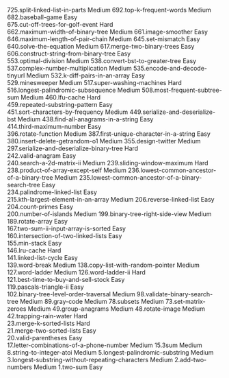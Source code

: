725.split-linked-list-in-parts                                   Medium
692.top-k-frequent-words                                         Medium
682.baseball-game                                                Easy  
675.cut-off-trees-for-golf-event                                 Hard  
662.maximum-width-of-binary-tree                                 Medium
661.image-smoother                                               Easy  
646.maximum-length-of-pair-chain                                 Medium
645.set-mismatch                                                 Easy  
640.solve-the-equation                                           Medium
617.merge-two-binary-trees                                       Easy  
606.construct-string-from-binary-tree                            Easy  
553.optimal-division                                             Medium
538.convert-bst-to-greater-tree                                  Easy  
537.complex-number-multiplication                                Medium
535.encode-and-decode-tinyurl                                    Medium
532.k-diff-pairs-in-an-array                                     Easy  
529.minesweeper                                                  Medium
517.super-washing-machines                                       Hard  
516.longest-palindromic-subsequence                              Medium
508.most-frequent-subtree-sum                                    Medium
460.lfu-cache                                                    Hard  
459.repeated-substring-pattern                                   Easy  
451.sort-characters-by-frequency                                 Medium
449.serialize-and-deserialize-bst                                Medium
438.find-all-anagrams-in-a-string                                Easy  
414.third-maximum-number                                         Easy  
396.rotate-function                                              Medium
387.first-unique-character-in-a-string                           Easy  
380.insert-delete-getrandom-o1                                   Medium
355.design-twitter                                               Medium
297.serialize-and-deserialize-binary-tree                        Hard  
242.valid-anagram                                                Easy  
240.search-a-2d-matrix-ii                                        Medium
239.sliding-window-maximum                                       Hard  
238.product-of-array-except-self                                 Medium
236.lowest-common-ancestor-of-a-binary-tree                      Medium
235.lowest-common-ancestor-of-a-binary-search-tree               Easy  
234.palindrome-linked-list                                       Easy  
215.kth-largest-element-in-an-array                              Medium
206.reverse-linked-list                                          Easy  
204.count-primes                                                 Easy  
200.number-of-islands                                            Medium
199.binary-tree-right-side-view                                  Medium
189.rotate-array                                                 Easy  
167.two-sum-ii-input-array-is-sorted                             Easy  
160.intersection-of-two-linked-lists                             Easy  
155.min-stack                                                    Easy  
146.lru-cache                                                    Hard  
141.linked-list-cycle                                            Easy  
139.word-break                                                   Medium
138.copy-list-with-random-pointer                                Medium
127.word-ladder                                                  Medium
126.word-ladder-ii                                               Hard  
121.best-time-to-buy-and-sell-stock                              Easy  
119.pascals-triangle-ii                                          Easy  
102.binary-tree-level-order-traversal                            Medium
 98.validate-binary-search-tree                                  Medium
 89.gray-code                                                    Medium
 78.subsets                                                      Medium
 73.set-matrix-zeroes                                            Medium
 49.group-anagrams                                               Medium
 48.rotate-image                                                 Medium
 42.trapping-rain-water                                          Hard  
 23.merge-k-sorted-lists                                         Hard  
 21.merge-two-sorted-lists                                       Easy  
 20.valid-parentheses                                            Easy  
 17.letter-combinations-of-a-phone-number                        Medium
 15.3sum                                                         Medium
  8.string-to-integer-atoi                                       Medium
  5.longest-palindromic-substring                                Medium
  3.longest-substring-without-repeating-characters               Medium
  2.add-two-numbers                                              Medium
  1.two-sum                                                      Easy  

